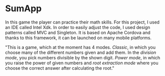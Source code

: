 # SumApp
In this game the player can practice their math skills. For this project, I used an IDE called Intel Xdk. In order to easily adjust the code, I used design patterns called MVC and Singleton. It is based on Apache Cordova and thanks to this framework, it can be launched on many mobile platforms.

"This is a game, which at the moment has 4 modes. *Classic*, in which you choose many of the different numbers given and add them. In the *division mode*, you pick numbers divisible by the shown digit. *Power mode*, in which you raise the power of given numbers and *root extraction mode* where you choose the correct answer after calculating the root."
